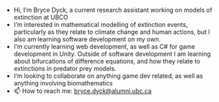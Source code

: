 - Hi, I’m Bryce Dyck, a current research assistant working on models of extinction at UBCO
- I’m interested in mathematical modelling of extinction events, particularly as they relate to climate change and human actions, but I also am learning software development on my own.
- I’m currently learning web development, as well as C# for game development in Unity. Outside of software development I am learning about bifurcations of difference equations, and how they relate to extinctions in predator prey models. 
- I’m looking to collaborate on anything game dev related, as well as anything involving biomathematics
- 📫 How to reach me: bryce.dyck@alumni.ubc.ca

